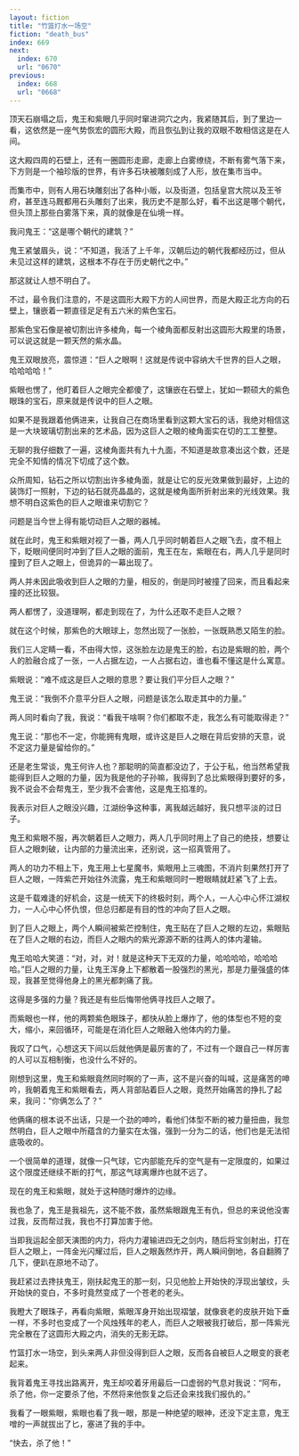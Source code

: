 ```yaml
---
layout: fiction
title: "竹篮打水一场空"
fiction: "death_bus"
index: 669
next:
  index: 670
  url: "0670"
previous:
  index: 668
  url: "0668"
---
```

顶天石崩塌之后，鬼王和紫眼几乎同时窜进洞穴之内，我紧随其后，到了里边一看，这依然是一座气势恢宏的圆形大殿，而且恢弘到让我的双眼不敢相信这是在人间。

这大殿四周的石壁上，还有一圈圆形走廊，走廊上白雾缭绕，不断有雾气落下来，下方则是一个袖珍版的世界，有许多石块被雕刻成了人形，放在集市当中。

而集市中，则有人用石块雕刻出了各种小贩，以及街道，包括皇宫大院以及王爷府，甚至连马厩都用石头雕刻了出来，我历史不是那么好，看不出这是哪个朝代，但头顶上那些白雾落下来，真的就像是在仙境一样。

我问鬼王：“这是哪个朝代的建筑？”

鬼王紧皱眉头，说：“不知道，我活了上千年，汉朝后边的朝代我都经历过，但从未见过这样的建筑，这根本不存在于历史朝代之中。”

那这就让人想不明白了。

不过，最令我们注意的，不是这圆形大殿下方的人间世界，而是大殿正北方向的石壁上，镶嵌着一颗直径足足有五六米的紫色宝石。

那紫色宝石像是被切割出许多棱角，每一个棱角面都反射出这圆形大殿里的场景，可以说这就是一颗天然的紫水晶。

鬼王双眼放亮，震惊道：“巨人之眼啊！这就是传说中容纳大千世界的巨人之眼，哈哈哈哈！”

紫眼也愣了，他盯着巨人之眼完全都傻了，这镶嵌在石壁上，犹如一颗硕大的紫色眼珠的宝石，原来就是传说中的巨人之眼。

如果不是我跟着他俩进来，让我自己在商场里看到这颗大宝石的话，我绝对相信这是一大块玻璃切割出来的艺术品，因为这巨人之眼的棱角面实在切的工工整整。

无聊的我仔细数了一遍，这棱角面共有九十九面，不知道是故意凑出这个数，还是完全不知情的情况下切成了这个数。

众所周知，钻石之所以切割出许多棱角面，就是让它的反光效果做到最好，上边的装饰灯一照射，下边的钻石就亮晶晶的，这就是棱角面所折射出来的光线效果。我想不明白这紫色的巨人之眼谁来切割它？

问题是当今世上得有能切动巨人之眼的器械。

就在此时，鬼王和紫眼对视了一番，两人几乎同时朝着巨人之眼飞去，度不相上下，眨眼间便同时冲到了巨人之眼的面前，鬼王在左，紫眼在右，两人几乎是同时撞到了巨人之眼上，但诡异的一幕出现了。

两人并未因此吸收到巨人之眼的力量，相反的，倒是同时被撞了回来，而且看起来撞的还比较狠。

两人都愣了，没道理啊，都走到现在了，为什么还取不走巨人之眼？

就在这个时候，那紫色的大眼球上，忽然出现了一张脸，一张既熟悉又陌生的脸。

我们三人定睛一看，不由得大惊，这张脸左边是鬼王的脸，右边是紫眼的脸，两个人的脸融合成了一张，一人占据左边，一人占据右边，谁也看不懂这是什么寓意。

紫眼说：“难不成这是巨人之眼的意思？要让我们平分巨人之眼？”

鬼王说：“我倒不介意平分巨人之眼，问题是该怎么取走其中的力量。”

两人同时看向了我，我说：“看我干啥啊？你们都取不走，我怎么有可能取得走？”

鬼王说：“那也不一定，你能拥有鬼眼，或许这是巨人之眼在背后安排的天意，说不定这力量是留给你的。”

还是老生常谈，鬼王何许人也？那聪明的简直都没边了，于公于私，他当然希望我能得到巨人之眼的力量，因为我是他的子孙嘛，我得到了总比紫眼得到要好的多，我不说会不会帮鬼王，至少我不会害他，这是鬼王掐准的。

我表示对巨人之眼没兴趣，江湖纷争这种事，离我越远越好，我只想平淡的过日子。

鬼王和紫眼不服，再次朝着巨人之眼力，两人几乎同时用上了自己的绝技，想要让巨人之眼刺破，让内部的力量流出来，还别说，这一招真管用了。

两人的功力不相上下，鬼王用上七星魔书，紫眼用上三魂图，不消片刻果然打开了巨人之眼，一阵紫芒开始往外流露，鬼王和紫眼同时一瞪眼睛就赶紧飞了上去。

这是千载难逢的好机会，这是一统天下的终极时刻，两个人，一人心中心怀江湖权力，一人心中心怀仇恨，但总归都是有目的性的冲向了巨人之眼。

到了巨人之眼上，两个人瞬间被紫芒控制住，鬼王贴在了巨人之眼的左边，紫眼贴在了巨人之眼的右边，而巨人之眼内的紫光源源不断的往两人的体内灌输。

鬼王哈哈大笑道：“对，对，对！就是这种天下无双的力量，哈哈哈哈，哈哈哈哈。”巨人之眼的力量，让鬼王浑身上下都散着一股强烈的黑光，那是力量强盛的体现，我甚至觉得他身上的黑光都刺痛了我。

这得是多强的力量？我还是有些后悔带他俩寻找巨人之眼了。

而紫眼也一样，他的两颗紫色眼珠子，都快从脸上爆炸了，他的体型也不短的变大，缩小，来回循环，可能是在消化巨人之眼融入他体内的力量。

我叹了口气，心想这天下间以后就他俩是最厉害的了，不过有一个跟自己一样厉害的人可以互相制衡，也没什么不好的。

刚想到这里，鬼王和紫眼竟然同时啊的了一声，这不是兴奋的叫喊，这是痛苦的呻吟，我朝着鬼王和紫眼看去，两人背部贴着巨人之眼，竟然开始痛苦的挣扎了起来，我问：“你俩怎么了？”

他俩痛的根本说不出话，只是一个劲的呻吟，看他们体型不断的被力量扭曲，我忽然明白，巨人之眼中所蕴含的力量实在太强，强到一分为二的话，他们也是无法彻底吸收的。

一个很简单的道理，就像一只气球，它内部能充斥的空气是有一定限度的，如果过这个限度还继续不断的打气，那这气球离爆炸也就不远了。

现在的鬼王和紫眼，就处于这种随时爆炸的边缘。

我也急了，鬼王是我祖先，这不能不救，虽然紫眼跟鬼王有仇，但总的来说他没害过我，反而帮过我，我也不打算加害于他。

当即我运起全部天演图的内力，将内力灌输进四无之剑内，随后将宝剑射出，打在巨人之眼上，一阵金光闪耀过后，巨人之眼轰然炸开，两人瞬间倒地，各自翻腾了几下，便趴在原地不动了。

我赶紧过去搀扶鬼王，刚扶起鬼王的那一刻，只见他脸上开始快的浮现出皱纹，头开始快的变白，不多时竟然变成了一个苍老的老头。

我瞪大了眼珠子，再看向紫眼，紫眼浑身开始出现褶皱，就像衰老的皮肤开始下垂一样，不多时也变成了一个风烛残年的老人，而巨人之眼被我打破后，那一阵紫光完全散在了这圆形大殿之内，消失的无影无踪。

竹篮打水一场空，到头来两人非但没得到巨人之眼，反而各自被巨人之眼变的衰老起来。

我背着鬼王寻找出路离开，鬼王却咬着牙用最后一口虚弱的气息对我说：“阿布，杀了他，你一定要杀了他，不然将来他恢复之后还会来找我们报仇的。”

我看了一眼紫眼，紫眼也看了我一眼，那是一种绝望的眼神，还没下定主意，鬼王噌的一声就拔出了匕，塞进了我的手中。

“快去，杀了他！”